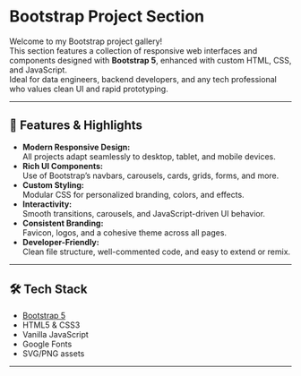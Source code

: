 # Bootstrap Project Section

Welcome to my Bootstrap project gallery!  
This section features a collection of responsive web interfaces and components designed with **Bootstrap 5**, enhanced with custom HTML, CSS, and JavaScript.  
Ideal for data engineers, backend developers, and any tech professional who values clean UI and rapid prototyping.

---

## 🚀 Features & Highlights

- **Modern Responsive Design:**  
  All projects adapt seamlessly to desktop, tablet, and mobile devices.
- **Rich UI Components:**  
  Use of Bootstrap’s navbars, carousels, cards, grids, forms, and more.
- **Custom Styling:**  
  Modular CSS for personalized branding, colors, and effects.
- **Interactivity:**  
  Smooth transitions, carousels, and JavaScript-driven UI behavior.
- **Consistent Branding:**  
  Favicon, logos, and a cohesive theme across all pages.
- **Developer-Friendly:**  
  Clean file structure, well-commented code, and easy to extend or remix.

---

## 🛠️ Tech Stack

- [Bootstrap 5](https://getbootstrap.com/)
- HTML5 & CSS3
- Vanilla JavaScript
- Google Fonts
- SVG/PNG assets

---